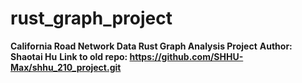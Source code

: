 # rust_graph_project
__California Road Network Data Rust Graph Analysis Project__
__Author: Shaotai Hu__
__Link to old repo: https://github.com/SHHU-Max/shhu_210_project.git__
